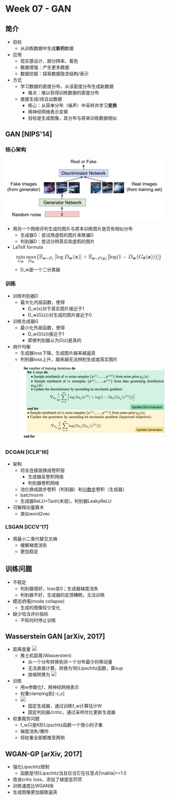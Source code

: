 # Week 07 - GAN
## 简介
* 目标
	* 从训练数据中生成**新的**数据
* 应用
	* 现实感设计、超分辨率、着色
	* 数据增强：产生更多数据
	* 数据挖掘：探索数据隐含结构/表示
* 方式
	* 学习数据的密度分布，从该密度分布生成新数据
		* 难点：难以获得训练数据的密度分布
	* 直接生成/综合出数据
		* 核心：从简单分布（噪声）中采样并学习**变换**
		* 用神经网络表示变换
		* 目标是生成图像，其分布与原来训练数据相似

## GAN [NIPS'14]
### 核心架构
![](fig/GAN.jpg)
* 用另一个网络评判生成的图片与原本训练图片是否有相似分布
	* 生成器G：尝试用虚假的图片来欺骗D
	* 判别器D：尝试分辨真实和虚假的图片
* LaTeX formula
	![](fig/GAN_objective.jpg)
	* D_w是一个二分类器

### 训练
* 训练判别器D
	* 最大化内层函数，使得
		* D_w(x)对于真实图片接近于1
		* D_w(G(z))对生成的图片接近于0
* 训练生成器G
	* 最小化外层函数，使得
		* D_w(G(z))接近于1
		* 即使判别器认为G(z)是真的
* 纳什均衡
	* 生成器loss下降，生成图片越来越逼真
	* 判别器loss上升，越来越无法辨别生成或真实图片
![](fig/GAN_implementation.jpg)

### DCGAN [ICLR'16]
* 架构
	* 将全连接层换成卷积层
		* 生成器反卷积网络
		* 判别器卷积网络
	* 池化换成跳步卷积（判别器）和[分数步](https://datascience.stackexchange.com/questions/49299/what-is-fractionally-strided-convolution-layer)卷积（生成器）
	* batchnorm
	* 生成器ReLU+Tanh(末层)，判别器LeakyReLU
* 可解释向量算术
	* 类似word2vec

### LSGAN [ICCV'17]
* 用最小二乘代替交叉熵
	* 缓解梯度消失
	* 更加稳定

## 训练问题
* 不稳定
	* 判别器很好，loss变0；生成器梯度消失
	* 判别器不好，生成器的反馈糟糕，无法训练
* 模态坍塌(mode collapse)
	* 生成的图像较少变化
* 缺少恰当评价指标
	* 不知何时停止训练

## Wasserstein GAN [arXiv, 2017]
* 距离度量
	![](distance.jpg)
	* 推土机距离(Wasserstein)
		* 从一个分布转换到另一个分布最少的移动量
		* 无法直接计算，转换为1阶Lipschitz函数，算sup
		* 放缩转换为
		![](induction.jpg)
* 训练
	* 用w参数化f，用神经网络表示
	* 权重clamping到[-c,c]
	* ![](WGAN.jpg)
		* 固定生成器，通过训练f_w计算估计W
		* 固定判别器/critic，通过采样优化更新生成器
* 权重裁剪问题
	* f_w只是K阶Lipschitz函数一个很小的子集
	* 梯度消失/爆炸
	* 将权重全部都推至两侧

## WGAN-GP [arXiv, 2017]
* 强化Lipschitz限制
	* 函数是1阶Lipschitz当且仅当它在任意点|\nabla|<=1.0
* 改进critic loss，添加了梯度惩罚项
* 训练速度比WGAN快
* 生成图像更加细致逼真